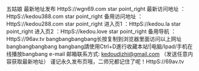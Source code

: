 五姑娘 最新地址发布 HttpS://wgn69.com 
star point_right 最新访问地址 ：HttpS://kedou388.com
star point_right 备用访问地址 ：HttpS://kedou288.com
star point_right 进入页1 ：HttpS://kedou.la
star point_right 进入页2 ：HttpS://kedou.love
star point_right 备用导航 ：HttpS://96av.tv
bangbangbangbang长按复制到浏览器里面访问以上网址bangbangbangbang
bangbang請使用Ctrl+D進行收藏本站!|电脑/Ipad/手机在线播放bangbang
e-mail 邮箱联系方式: kedoudizhi@gmail.com （发送任意内容获取最新地址）
谨记永久发布页哦，二师兄都记住了呢！HttpS://69av.tv
